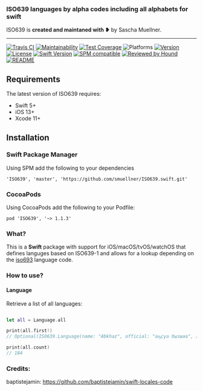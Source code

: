 ### ISO639 languages by alpha codes including all alphabets for swift

ISO639 is **created and maintaned with ❥** by Sascha Muellner.

---

[![Travis CI](https://travis-ci.org/smuellner/ISO639.swift.svg?branch=master)](https://travis-ci.org/smuellner/ISO639.swift)
[![Maintainability](https://api.codeclimate.com/v1/badges/960d3ef98a6e144689c5/maintainability)](https://codeclimate.com/github/smuellner/ISO639.swift/maintainability)
[![Test Coverage](https://api.codeclimate.com/v1/badges/960d3ef98a6e144689c5/test_coverage)](https://codeclimate.com/github/smuellner/ISO639.swift/test_coverage)
![Platforms](https://img.shields.io/badge/platform-iOS%20%7C%20macOS%20%7C%20tvOS%20%7C%20watchOS%20%7C%20Linux-lightgrey.svg)
[![Version](https://img.shields.io/cocoapods/v/ISO639.svg?style=flat)](https://github.com/smuellner/ISO639.swift/releases/latest)
[![License](https://img.shields.io/cocoapods/l/ISO639.svg?style=flat)](https://cocoapods.org/pods/ISO639)
[![Swift Version](https://img.shields.io/badge/swift-5.1-orange.svg?style=flat)](https://developer.apple.com/swift)
[![SPM compatible](https://img.shields.io/badge/SPM-compatible-orange.svg?style=flat)](https://github.com/apple/swift-package-manager)
[![Reviewed by Hound](https://img.shields.io/badge/Reviewed_by-Hound-8E64B0.svg)](https://houndci.com)
[![README](https://img.shields.io/badge/-README-lightgrey)](https://smuellner.github.io/ISO639.swift)

## Requirements

The latest version of ISO639 requires:

- Swift 5+
- iOS 13+
- Xcode 11+

## Installation

### Swift Package Manager
Using SPM add the following to your dependencies

``` 'ISO639', 'master', 'https://github.com/smuellner/ISO639.swift.git' ```

### CocoaPods
Using CocoaPods add the following to your Podfile:

```pod 'ISO639', '~> 1.1.3'```

### What?
This is a **Swift** package with support for iOS/macOS/tvOS/watchOS that defines languges based on ISO639-1 and allows for a lookup depending on the [iso693](https://en.wikipedia.org/wiki/ISO_639 "iso639") language code.

### How to use?

#### Language

Retrieve a list of all languages:

```swift

let all = Language.all

print(all.first!)
// Optional(ISO639.Language(name: "Abkhaz", official: "аҧсуа бызшәа", alpha1: ISO639.ISO639Alpha1.ab, alpha2: ISO639.ISO639Alpha2.abk, alpha2T: "abk", alpha2B: "abk", alpha3: "abk", alphabet: nil))

print(all.count)
// 184

```

### Credits:
baptistejamin: https://github.com/baptistejamin/swift-locales-code
